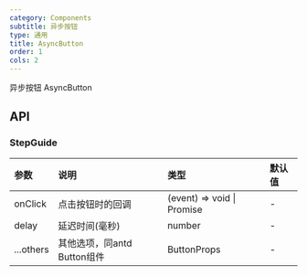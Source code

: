 ```yaml
---
category: Components
subtitle: 异步按钮
type: 通用
title: AsyncButton
order: 1
cols: 2
---
```


异步按钮 AsyncButton

## API

### StepGuide

| 参数 | 说明 | 类型 | 默认值 |
| :--- | :--- | :--- | :--- |
| onClick |  点击按钮时的回调 | (event) => void \| Promise<any> | - |
| delay | 延迟时间(毫秒) | number | - |
| ...others | 其他选项，同antd Button组件  | ButtonProps | - |
